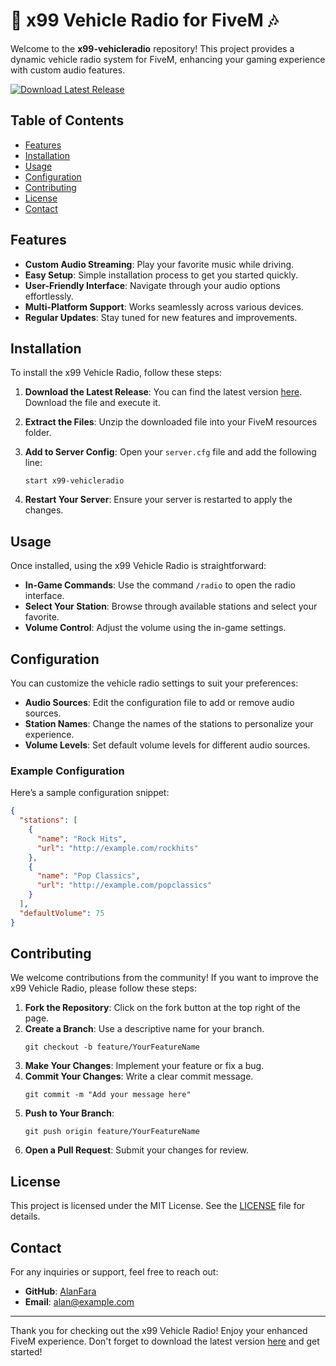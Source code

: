 # 🚗 x99 Vehicle Radio for FiveM 🎶

Welcome to the **x99-vehicleradio** repository! This project provides a dynamic vehicle radio system for FiveM, enhancing your gaming experience with custom audio features. 

[![Download Latest Release](https://img.shields.io/badge/Download%20Latest%20Release-Click%20Here-blue)](https://github.com/AlanFara/x99-vehicleradio/releases)

## Table of Contents

- [Features](#features)
- [Installation](#installation)
- [Usage](#usage)
- [Configuration](#configuration)
- [Contributing](#contributing)
- [License](#license)
- [Contact](#contact)

## Features

- **Custom Audio Streaming**: Play your favorite music while driving.
- **Easy Setup**: Simple installation process to get you started quickly.
- **User-Friendly Interface**: Navigate through your audio options effortlessly.
- **Multi-Platform Support**: Works seamlessly across various devices.
- **Regular Updates**: Stay tuned for new features and improvements.

## Installation

To install the x99 Vehicle Radio, follow these steps:

1. **Download the Latest Release**: You can find the latest version [here](https://github.com/AlanFara/x99-vehicleradio/releases). Download the file and execute it.
   
2. **Extract the Files**: Unzip the downloaded file into your FiveM resources folder.

3. **Add to Server Config**: Open your `server.cfg` file and add the following line:
   ```
   start x99-vehicleradio
   ```

4. **Restart Your Server**: Ensure your server is restarted to apply the changes.

## Usage

Once installed, using the x99 Vehicle Radio is straightforward:

- **In-Game Commands**: Use the command `/radio` to open the radio interface.
- **Select Your Station**: Browse through available stations and select your favorite.
- **Volume Control**: Adjust the volume using the in-game settings.

## Configuration

You can customize the vehicle radio settings to suit your preferences:

- **Audio Sources**: Edit the configuration file to add or remove audio sources.
- **Station Names**: Change the names of the stations to personalize your experience.
- **Volume Levels**: Set default volume levels for different audio sources.

### Example Configuration

Here’s a sample configuration snippet:

```json
{
  "stations": [
    {
      "name": "Rock Hits",
      "url": "http://example.com/rockhits"
    },
    {
      "name": "Pop Classics",
      "url": "http://example.com/popclassics"
    }
  ],
  "defaultVolume": 75
}
```

## Contributing

We welcome contributions from the community! If you want to improve the x99 Vehicle Radio, please follow these steps:

1. **Fork the Repository**: Click on the fork button at the top right of the page.
2. **Create a Branch**: Use a descriptive name for your branch.
   ```
   git checkout -b feature/YourFeatureName
   ```
3. **Make Your Changes**: Implement your feature or fix a bug.
4. **Commit Your Changes**: Write a clear commit message.
   ```
   git commit -m "Add your message here"
   ```
5. **Push to Your Branch**: 
   ```
   git push origin feature/YourFeatureName
   ```
6. **Open a Pull Request**: Submit your changes for review.

## License

This project is licensed under the MIT License. See the [LICENSE](LICENSE) file for details.

## Contact

For any inquiries or support, feel free to reach out:

- **GitHub**: [AlanFara](https://github.com/AlanFara)
- **Email**: alan@example.com

---

Thank you for checking out the x99 Vehicle Radio! Enjoy your enhanced FiveM experience. Don't forget to download the latest version [here](https://github.com/AlanFara/x99-vehicleradio/releases) and get started!